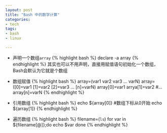 ```yaml
---
layout: post
title: "Bash 中的数学计算"
categories:
- tech
tags:
- bash
- linux

---
```



* 声明一个数组`array`
  {% highlight bash %}
  declare -a array
  {% endhighlight %}
  其实也可以不用声明，直接用赋值语句初始化一个数组，Bash会默认为它就是个数组

* 数组赋值
  {% highlight bash %}
  array=(var1 var2 var3 ... varN)
  array=([0]=var1 [1]=var2 [2]=var3 ... [n]=varN)
  array[0]=var1
  arrya[1]=var2
  #...
  array[n]=varN
  {% endhighlight %}

* 引用数组
    {% highlight bash %}
    echo ${array[0]} #数组下标从0开始
    echo ${array[1]}
    {% endhighlight %}

* 遍历数组
    {% highlight bash %}
    filename=(`ls`)
    for var in ${filename[@]};do
    echo $var
    done
    {% endhighlight %}

